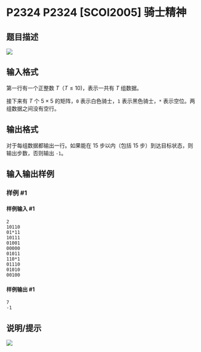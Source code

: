 # P2324 P2324 [SCOI2005] 骑士精神

## 题目描述

![](https://cdn.luogu.com.cn/upload/pic/1389.png)


## 输入格式

第一行有一个正整数 $T$（$T \le 10$)，表示一共有 $T$ 组数据。

接下来有 $T$ 个 $5 \times 5$ 的矩阵，`0` 表示白色骑士，`1` 表示黑色骑士，`*` 表示空位。两组数据之间没有空行。


## 输出格式

对于每组数据都输出一行。如果能在 $15$ 步以内（包括 $15$ 步）到达目标状态，则输出步数，否则输出 `-1`。


## 输入输出样例

### 样例 #1

#### 样例输入 #1

```
2
10110
01*11
10111
01001
00000
01011
110*1
01110
01010
00100
```

#### 样例输出 #1

```
7
-1
```

## 说明/提示

![](https://cdn.luogu.com.cn/upload/pic/1390.png)

